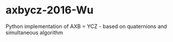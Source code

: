 # axbycz-2016-Wu
Python implementation of AXB = YCZ - based on quaternions and simultaneous algorithm
